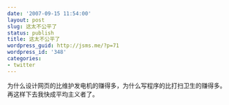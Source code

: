```yaml
---
date: '2007-09-15 11:54:00'
layout: post
slug: 这太不公平了
status: publish
title: 这太不公平了
wordpress_guid: http://jsms.me/?p=71
wordpress_id: '348'
categories:
- twitter
---
```


为什么设计网页的比维护发电机的赚得多，为什么写程序的比打扫卫生的赚得多。再这样下去我快成平均主义者了。  

